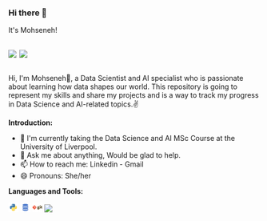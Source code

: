 ### Hi there 👋 

It's Mohseneh!


<br/>

</a>
<a href="https://www.linkedin.com/in/mohsene-asadi//">
<img align="left" width="22px" src="https://cdn.jsdelivr.net/npm/simple-icons@v3/icons/linkedin.svg" />
</a>

<a href="https://mohsene.asadi68@gmail.com//">
<img align="left" width="22px" src="https://cdn.jsdelivr.net/npm/simple-icons@v3/icons/gmail.svg" />
</a>

<br />

<br />

Hi, I'm Mohseneh🙌, a Data Scientist and AI specialist who is passionate about learning how data shapes our world. 
This repository is going to represent my skills and share my projects and is a way to track my progress in Data Science and AI-related topics.✌


**Introduction:**

- 🌱 I'm currently taking the Data Science and AI MSc Course at the University of Liverpool.
- 💬 Ask me about anything, Would be glad to help.
- 📫 How to reach me: Linkedin - Gmail
- 😄 Pronouns: She/her


**Languages and Tools:**


<code><img height="20" src="https://raw.githubusercontent.com/github/explore/80688e429a7d4ef2fca1e82350fe8e3517d3494d/topics/python/python.png"></code>
<code><img height="20" src="https://raw.githubusercontent.com/github/explore/80688e429a7d4ef2fca1e82350fe8e3517d3494d/topics/sql/sql.png"></code>
<code><img height="20" src="https://raw.githubusercontent.com/github/explore/80688e429a7d4ef2fca1e82350fe8e3517d3494d/topics/git/git.png"></code>
<code><img height="20" 
src="https://github.com/microsoft/PowerBI-Icons/blob/main/PNG/Power-BI.png"></code>


